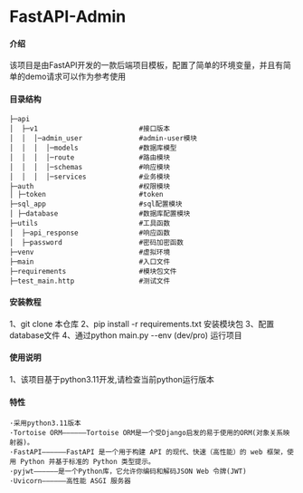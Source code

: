 # FastAPI-Admin

#### 介绍
该项目是由FastAPI开发的一款后端项目模板，配置了简单的环境变量，并且有简单的demo请求可以作为参考使用

#### 目录结构
```
├─api
│  ├─v1                         #接口版本
│  │  │─admin_user              #admin-user模块
│  │  │  │─models               #数据库模型
│  │  │  │─route                #路由模块
│  │  │  │─schemas              #响应模块
│  │  │  │─services             #业务模块
├─auth                          #权限模块
│ ├─token                       #token
├─sql_app                       #sql配置模块
│ ├─database                    #数据库配置模块
├─utils                         #工具函数
│  ├─api_response               #响应函数
│  ├─password                   #密码加密函数
├─venv                          #虚拟环境
├─main                          #入口文件
├─requirements                  #模块包文件
├─test_main.http                #测试文件
```



#### 安装教程
1、git clone 本仓库
2、pip install -r requirements.txt 安装模块包
3、配置database文件
4、通过python main.py --env (dev/pro) 运行项目
#### 使用说明
1、该项目基于python3.11开发,请检查当前python运行版本
#### 特性
```
·采用python3.11版本
·Tortoise ORM——————Tortoise ORM是一个受Django启发的易于使用的ORM(对象关系映射器)。
·FastAPI——————FastAPI 是一个用于构建 API 的现代、快速（高性能）的 web 框架，使用 Python 并基于标准的 Python 类型提示。
·pyjwt——————是一个Python库，它允许你编码和解码JSON Web 令牌(JWT)
·Uvicorn——————高性能 ASGI 服务器
```

